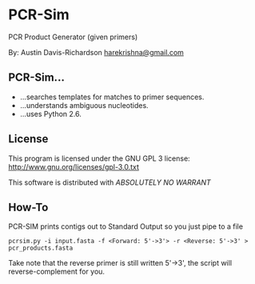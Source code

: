 # PCR-Sim

PCR Product Generator (given primers)

By: Austin Davis-Richardson
<harekrishna@gmail.com>
	
## PCR-Sim...

 - ...searches templates for matches to primer sequences.
 - ...understands ambiguous nucleotides.
 - ...uses Python 2.6.

## License

This program is licensed under the GNU GPL 3 license:
http://www.gnu.org/licenses/gpl-3.0.txt

This software is distributed with *ABSOLUTELY NO WARRANT*

## How-To

PCR-SIM prints contigs out to Standard Output so you just pipe to a file

    pcrsim.py -i input.fasta -f <Forward: 5'->3'> -r <Reverse: 5'->3' > pcr_products.fasta

Take note that the reverse primer is still written 5'->3',
the script will reverse-complement for you.